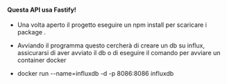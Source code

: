 #### Questa API usa Fastify!

- Una volta aperto il progetto eseguire un npm install per scaricare i package .

 - Avviando il programma questo cercherà di creare un db su influx, assicurarsi di aver avviato il db o di eseguire il comando per avviare un container docker 
- docker run --name=influxdb -d -p 8086:8086 influxdb 
